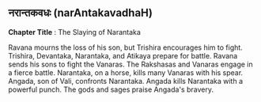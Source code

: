 ## नरान्तकवधः (narAntakavadhaH)
**Chapter Title** : The Slaying of Narantaka

Ravana mourns the loss of his son, but Trishira encourages him to fight. Trishira, Devantaka, Narantaka, and Atikaya prepare for battle. Ravana sends his sons to fight the Vanaras. The Rakshasas and Vanaras engage in a fierce battle. Narantaka, on a horse, kills many Vanaras with his spear. Angada, son of Vali, confronts Narantaka. Angada kills Narantaka with a powerful punch. The gods and sages praise Angada's bravery.